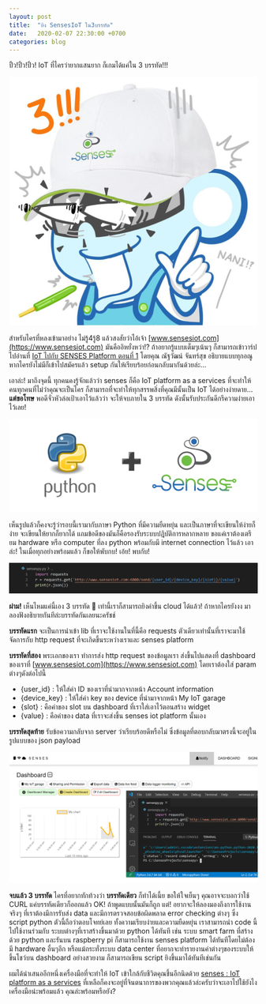```yaml
---
layout: post
title:  "ยิง SensesIoT ใน3บรรทัด"
date:   2020-02-07 22:30:00 +0700
categories: blog
---
```

ปิ้ว!ปิ้ว!ปิ้ว! IoT ที่ไครว่ายากแสนยาก ก็เกมได้แค่ใน 3 บรรทัด!!!

![senses in 3 lines](/assets/blog/20200207_01.jpg)

สำหรับไครที่หลงเข้ามาอย่าง ไม่รู้4รู้8 แล้วสงสัยว่าไอ้เจ้า [www.sensesiot.com](https://www.sensesiot.com) มันคืออิหยั๋งหว่า!? ถ้าอยากรู้แบบเต็มๆเน้นๆ ก็สามารถเข้าวาร์ปไปอ่านที่
[IoT ไปกับ SENSES Platform ตอนที่ 1](https://medium.com/@chan2sook/iot-%E0%B9%84%E0%B8%9B%E0%B8%81%E0%B8%B1%E0%B8%9A-senses-platform-bd6726e24849)
โดยคุณ ณัฐวัฒน์ จันทร์สุข อธิบายแบบทุกอณู หากไครยังไม่มีก็เข้าไปสมัครแล้ว setup กันให้เรียบร้อยก่อนกลับมากันด้วยล่ะ…
 
เอาล่ะ! มาถึงจุดนี้ ทุกคนคงรู้จักแล้วว่า senses ก็คือ IoT platform as a services ที่จะทำให้คนทุกคนที่ไม่ว่าคุณจะเป็นไคร ก็สามารถที่จะทำให้ทุกสรรพสิ่งที่คุณมีนั้นเป็น IoT ได้อย่างง่ายดาย… **แต่ขอโทษ** พอดีจั่วหัวล่อเป้าเอาไว้แล้วว่า จะให้จบภายใน 3 บรรทัด ดังนั้นรับประกันดีกรีความง่ายเอาไว้เลย!
 
![tools](/assets/blog/20200207_02.png)
 
เห็นรูปแล้วก็คงจะรู้ว่ารอบนี้เรามากับภาษา Python ที่มีความยืดหยุ่น และเป็นภาษาที่จะเขียนให้ง่ายก็ง่าย จะเขียนให้ยากก็ยากได้ แถมข้อดีของมันก็คือรองรับระบบปฎิบัติการหลากหลาย ขอแค่เราต้องเตรียม hardware หรือ computer ที่ลง python พร้อมกับมี internet connection ไว้แล้ว เอาล่ะ! ในเมื่อทุกอย่างพร้อมแล้ว ก็ขอให้พับกบ! เอ้ย! พบกับ!
 
![codes](/assets/blog/20200207_03.png)
 
**ผ่าม!** เห็นไหมแค่นี้เอง 3 บรรทัด 🤪 เท่านี้เราก็สามารถยิงค่าขึ้น cloud ได้แล้ว! ถ้าหากไครยังงง มาลองฟังอธิบายกันทีล่ะบรรทัดกันเลยนะครัชช์

**บรรทัดแรก** จะเป็นการนำเข้า lib ที่เราจะใช้งานในที่นี้คือ requests ตัวเดียวเท่านั้นที่เราจะมาใช้จัดการกับ http request ที่จะเกิดขึ้นระหว่างเราและ senses platform

**บรรทัดที่สอง** พระเอกของเรา ทำการส่ง http request ของข้อมูลเรา ส่งขี้นไปแสดงทื่ dashboard ของเราที่ [www.sensesiot.com](https://www.sensesiot.com) โดยเราต้องใส่ param ต่างๆดังต่อไปนี้

- {user_id} : ให้ใส่ค่า ID ของเราที่นำมากจากหน้า Account information
- {device_key} : ให้ใส่ค่า key ของ device ที่นำมาจากหน้า My IoT garage
- {slot} : คือค่าของ slot บน dashboard ที่เราใส่เอาไว้ตอนสร้าง widget
- {value} : คือค่าของ data ที่เราจะส่งขึ้น senses iot platform นั้นเอง

**บรรทัดสุดท้าย** รับข้อความกลับจาก server ว่าเรียบร้อยดีหรือไม่ ซึ่งข้อมูลที่ตอบกลับมาตรงนี้จะอยู่ในรูปแบบของ json payload
 
![เท่านี้ก็ยิงข้อมูลได้ห่วงหายสบายบรื๋อ~](/assets/blog/20200207_04.png)
 
**จบแล้ว 3 บรรทัด** ไครที่อยากทักท้วงว่า **บรรทัดเดียว** ก็ทำได้เนี้ย ขอให้ใจเย็นๆ คุณอาจจะบอกว่าใช้ CURL แค่บรรทัดเดียวก็ออกแล้ว OK! ถ้าพูดแบบนั้นมันก็ถูก แต่! อยากจะให้ลองมองถึงการใช้งานจริงๆ ที่เราต้องมีการรับส่ง data และมีการตรวจสอบข้อผิดพลาด error checking ต่างๆ ซึ่ง script python ตัวนี้ถือว่าตอบโจทย์เลย ทั้งความเรียบง่ายและความยืดหยุ่น เราสามารถนำ code นี้ไปใช้งานร่วมกับ ระบบต่างๆที่เราสร้างขึ้นมาด้วย python ได้ทันที เช่น ระบบ smart farm ที่สร้างด้วย python และรันบน raspberry pi ก็สามารถใช้งาน senses platform ได้ทันทีโดยไม่ต้องมี hardware อื่นๆอีก หรือแม้กระทั่งระบบ data center ที่อยากจะทำรายงานค่าต่างๆของระบบให้ขึ้นโชว์บน dashboard อย่างสวยงาม ก็สามารถเขียน script ยิงขึ้นมาได้ทันทีเช่นกัน
 
ผมได้นำเสนออีกหนึ่งเครื่องมือที่จะทำให้ IoT เข้าใกล้กับชีวิตคุณชึ้นอีกนิดด้วย [senses : IoT platform as a services](https://www.sensesiot.com) ที่เหลือก็คงจะอยู่ที่จินตนาการของพวกคุณแล้วล่ะครับว่าจะเอาไปใช้ยังไง เครื่องมือน่ะพร้อมแล้ว คุณล่ะพร้อมหรือยัง?
